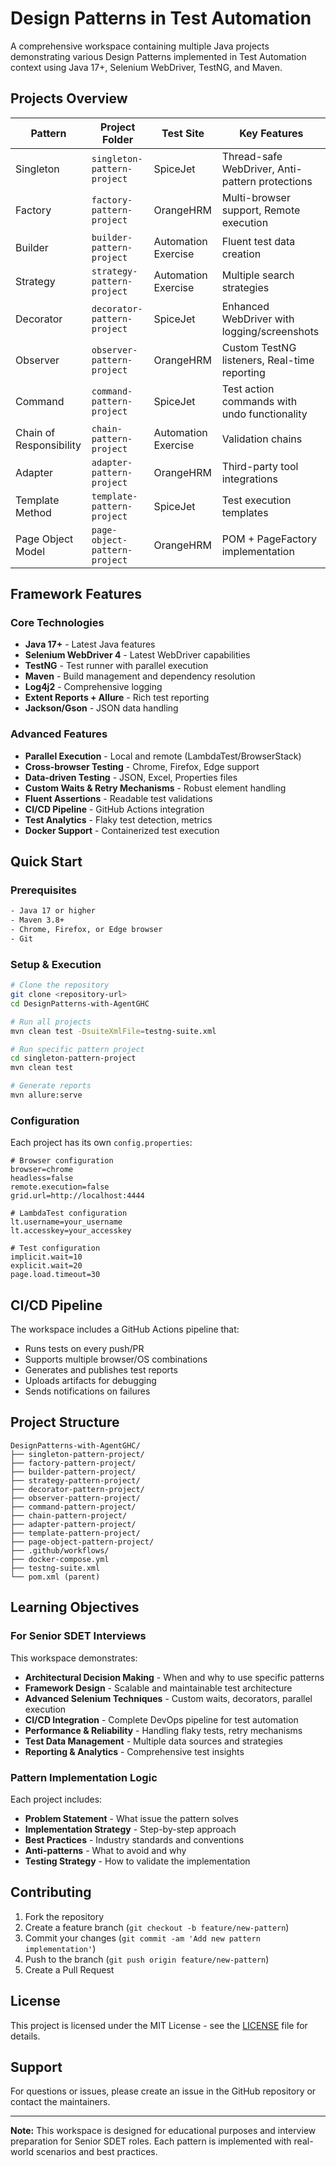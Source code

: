 # Design Patterns in Test Automation

A comprehensive workspace containing multiple Java projects demonstrating various Design Patterns implemented in Test Automation context using Java 17+, Selenium WebDriver, TestNG, and Maven.

## Projects Overview

| Pattern | Project Folder | Test Site | Key Features |
|---------|----------------|-----------|--------------|
| Singleton | `singleton-pattern-project` | SpiceJet | Thread-safe WebDriver, Anti-pattern protections |
| Factory | `factory-pattern-project` | OrangeHRM | Multi-browser support, Remote execution |
| Builder | `builder-pattern-project` | Automation Exercise | Fluent test data creation |
| Strategy | `strategy-pattern-project` | Automation Exercise | Multiple search strategies |
| Decorator | `decorator-pattern-project` | SpiceJet | Enhanced WebDriver with logging/screenshots |
| Observer | `observer-pattern-project` | OrangeHRM | Custom TestNG listeners, Real-time reporting |
| Command | `command-pattern-project` | SpiceJet | Test action commands with undo functionality |
| Chain of Responsibility | `chain-pattern-project` | Automation Exercise | Validation chains |
| Adapter | `adapter-pattern-project` | OrangeHRM | Third-party tool integrations |
| Template Method | `template-pattern-project` | SpiceJet | Test execution templates |
| Page Object Model | `page-object-pattern-project` | OrangeHRM | POM + PageFactory implementation |

## Framework Features

### Core Technologies
- **Java 17+** - Latest Java features
- **Selenium WebDriver 4** - Latest WebDriver capabilities
- **TestNG** - Test runner with parallel execution
- **Maven** - Build management and dependency resolution
- **Log4j2** - Comprehensive logging
- **Extent Reports + Allure** - Rich test reporting
- **Jackson/Gson** - JSON data handling

### Advanced Features
- **Parallel Execution** - Local and remote (LambdaTest/BrowserStack)
- **Cross-browser Testing** - Chrome, Firefox, Edge support
- **Data-driven Testing** - JSON, Excel, Properties files
- **Custom Waits & Retry Mechanisms** - Robust element handling
- **Fluent Assertions** - Readable test validations
- **CI/CD Pipeline** - GitHub Actions integration
- **Test Analytics** - Flaky test detection, metrics
- **Docker Support** - Containerized test execution

## Quick Start

### Prerequisites
```bash
- Java 17 or higher
- Maven 3.8+
- Chrome, Firefox, or Edge browser
- Git
```

### Setup & Execution
```bash
# Clone the repository
git clone <repository-url>
cd DesignPatterns-with-AgentGHC

# Run all projects
mvn clean test -DsuiteXmlFile=testng-suite.xml

# Run specific pattern project
cd singleton-pattern-project
mvn clean test

# Generate reports
mvn allure:serve
```

### Configuration
Each project has its own `config.properties`:
```properties
# Browser configuration
browser=chrome
headless=false
remote.execution=false
grid.url=http://localhost:4444

# LambdaTest configuration
lt.username=your_username
lt.accesskey=your_accesskey

# Test configuration
implicit.wait=10
explicit.wait=20
page.load.timeout=30
```

## CI/CD Pipeline

The workspace includes a GitHub Actions pipeline that:
- Runs tests on every push/PR
- Supports multiple browser/OS combinations
- Generates and publishes test reports
- Uploads artifacts for debugging
- Sends notifications on failures

## Project Structure

```
DesignPatterns-with-AgentGHC/
├── singleton-pattern-project/
├── factory-pattern-project/
├── builder-pattern-project/
├── strategy-pattern-project/
├── decorator-pattern-project/
├── observer-pattern-project/
├── command-pattern-project/
├── chain-pattern-project/
├── adapter-pattern-project/
├── template-pattern-project/
├── page-object-pattern-project/
├── .github/workflows/
├── docker-compose.yml
├── testng-suite.xml
└── pom.xml (parent)
```

## Learning Objectives

### For Senior SDET Interviews
This workspace demonstrates:
- **Architectural Decision Making** - When and why to use specific patterns
- **Framework Design** - Scalable and maintainable test architecture
- **Advanced Selenium Techniques** - Custom waits, decorators, parallel execution
- **CI/CD Integration** - Complete DevOps pipeline for test automation
- **Performance & Reliability** - Handling flaky tests, retry mechanisms
- **Test Data Management** - Multiple data sources and strategies
- **Reporting & Analytics** - Comprehensive test insights

### Pattern Implementation Logic
Each project includes:
- **Problem Statement** - What issue the pattern solves
- **Implementation Strategy** - Step-by-step approach
- **Best Practices** - Industry standards and conventions
- **Anti-patterns** - What to avoid and why
- **Testing Strategy** - How to validate the implementation

## Contributing

1. Fork the repository
2. Create a feature branch (`git checkout -b feature/new-pattern`)
3. Commit your changes (`git commit -am 'Add new pattern implementation'`)
4. Push to the branch (`git push origin feature/new-pattern`)
5. Create a Pull Request

## License

This project is licensed under the MIT License - see the [LICENSE](LICENSE) file for details.

## Support

For questions or issues, please create an issue in the GitHub repository or contact the maintainers.

---
**Note:** This workspace is designed for educational purposes and interview preparation for Senior SDET roles. Each pattern is implemented with real-world scenarios and best practices.
